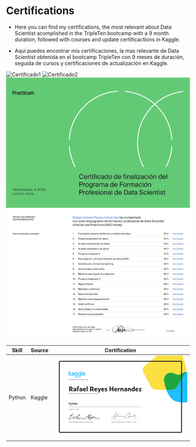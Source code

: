 # Certifications
- Here you can find my certifications, the most relevant about Data Scientist acomplished in the TripleTen bootcamp with a 9 month duration, followed with courses and update certificactions in Kaggle. 

- Aquí puedes encontrar mis certificaciones, la mas relevante de Data Scientist obtenida en el bootcamp TripleTen con 9 meses de duración, seguida de cursos y certificaciones de actualización en Kaggle.

![Certificado1](https://github.com/zyrusin/certifications/blob/main/JPG/Certificado%20de%20conclusi%C3%B3n%20Data%20Scientist_page-0001.jpg)
![Certificado2](https://github.com/zyrusin/certifications/blob/main/JPG/Certificado%20de%20conclusi%C3%B3n%20Data%20Scientist_page-0002.jpg)
![Programa1](https://github.com/zyrusin/certifications/blob/main/JPG/Programa%20de%20Formacion%20Data%20Scientist_page-0001.jpg)
![Programa2](https://github.com/zyrusin/certifications/blob/main/JPG/Programa%20de%20Formacion%20Data%20Scientist_page-0002.jpg)

| Skill | Source | Certification |
| ----- | ------ | ------------- |
| Python | Kaggle | ![Certificado](https://github.com/zyrusin/certifications/blob/main/Kaggle/Rafael%20Reyes%20Hernandez%20-%20Python.png) |
